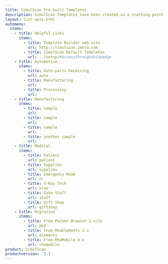 ```yaml
---
title: SimulScan Pre-built Templates
description: SimulScan Templates have been created as a starting point for use in specific industries. All Templates can be downloaded from the /Public/templates folder of the Template Builder web site. Zebra assumes no responsibility for Templates. 
layout: list-apis.html
automenu:
  items:
    - title: Helpful Links
      items:
        - title: Template Builder web site
          url: http://simulscan.zebra.com
        - title: SimulScan Default Templates
          url: ../setup/#accessthroughdatawedge
    - title: Automotive
      items:
        - title: Auto-parts Receiving
          url: auto
        - title: Manufacturing
          url: 
        - title: Processing
          url: 
    - title: Manufacturing
      items:
        - title: sample
          url: 
        - title: sample
          url: 
        - title: sample
          url: 
        - title: another sample
          url: 
    - title: Medical
      items:
        - title: Patient
          url: patient
        - title: Supplies
          url: supplies
        - title: Emergency Room
          url: er
        - title: X-Ray Tech
          url: xray
        - title: Fake Stuff
          url: stuff
        - title: Gift Shop
          url: giftshop
    - title: Migration
      items:
        - title: From Pocket Browser 2.x/3x
          url: pb2
        - title: From RhoElements 2.x
          url: elements
        - title: From RhoMobile 4.x
          url: rhomobile
product: SimulScan
productversion: '1.1'
---
```


